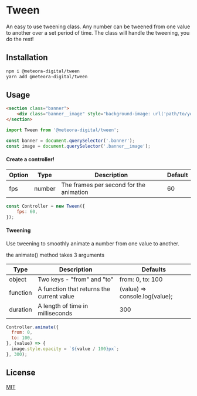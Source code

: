 # Tween

An easy to use tweening class.
Any number can be tweened from one value to another over a set period of time.
The class will handle the tweening, you do the rest!

## Installation

```bash
npm i @meteora-digital/tween
yarn add @meteora-digital/tween
```

## Usage

```html
<section class="banner">
	<div class="banner__image" style="background-image: url('path/to/your/image.jpg');"></div>
</section>
```

```javascript
import Tween from '@meteora-digital/tween';

const banner = document.querySelector('.banner');
const image = document.querySelector('.banner__image');
```

#### Create a controller!

| Option | Type | Description | Default |
|--------|------|-------------|---------|
| fps | number | The frames per second for the animation | 60 |

```javascript
const Controller = new Tween({
	fps: 60,
});
```

#### Tweening

Use tweening to smoothly animate a number from one value to another.

the animate() method takes 3 arguments

| Type | Description | Defaults |
|------|-------------|----------|
| object | Two keys - "from" and "to" | from: 0, to: 100 |
| function | A function that returns the current value | (value) => console.log(value); |
| duration | A length of time in milliseconds | 300 |

```javascript
Controller.animate({
  from: 0,
  to: 100,
}, (value) => {
  image.style.opacity = `${value / 100}px`;
}, 300);
```

## License
[MIT](https://choosealicense.com/licenses/mit/)

